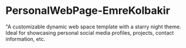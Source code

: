 # PersonalWebPage-EmreKolbakir
"A customizable dynamic web space template with a starry night theme. Ideal for showcasing personal social media profiles, projects, contact information, etc.
